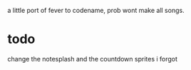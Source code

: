  a little port of fever to codename, prob wont make all songs.

# todo
change the notesplash and the countdown sprites i forgot 
